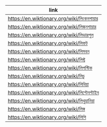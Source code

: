 |link|
|----|
|https://en.wiktionary.org/wiki/লিংকনশায়ার|
|https://en.wiktionary.org/wiki/লিঙ্কনশায়ার|
|https://en.wiktionary.org/wiki/লিভারপুল|
|https://en.wiktionary.org/wiki/লিফট|
|https://en.wiktionary.org/wiki/লিসবন|
|https://en.wiktionary.org/wiki/লিফ্ট|
|https://en.wiktionary.org/wiki/লিপস্টিক|
|https://en.wiktionary.org/wiki/লিচু|
|https://en.wiktionary.org/wiki/লিবিয়া|
|https://en.wiktionary.org/wiki/লিশ্টেনশ্টাইন|
|https://en.wiktionary.org/wiki/লিথুয়ানিয়া|
|https://en.wiktionary.org/wiki/লিঙ্গ|
|https://en.wiktionary.org/wiki/লিপি|
